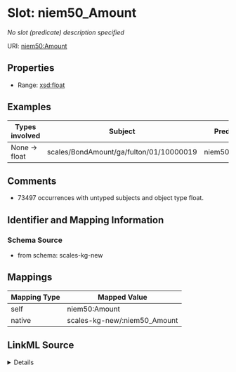 

# Slot: niem50_Amount


_No slot (predicate) description specified_





URI: [niem50:Amount](http://release.niem.gov/niem/niem-core/5.0/Amount)



<!-- no inheritance hierarchy -->








## Properties

* Range: [xsd:float](xsd:float)






## Examples

| Types involved | Subject | Predicate | Object |
| --- | --- | --- | --- |
| None → float | scales/BondAmount/ga/fulton/01/10000019 | niem50:Amount | 300.0 |


## Comments

* 73497 occurrences with untyped subjects and object type float.

## Identifier and Mapping Information







### Schema Source


* from schema: scales-kg-new




## Mappings

| Mapping Type | Mapped Value |
| ---  | ---  |
| self | niem50:Amount |
| native | scales-kg-new/:niem50_Amount |




## LinkML Source

<details>

```yaml
name: niem50_Amount
description: No slot (predicate) description specified
comments:
- 73497 occurrences with untyped subjects and object type float.
examples:
- description: None → float
  object:
    example_object: '300.0'
    example_object_type: float
    example_predicate: niem50:Amount
    example_subject: scales/BondAmount/ga/fulton/01/10000019
    example_subject_type: None
from_schema: scales-kg-new
rank: 1000
slot_uri: niem50:Amount
alias: niem50_Amount
range: float

```
</details>
